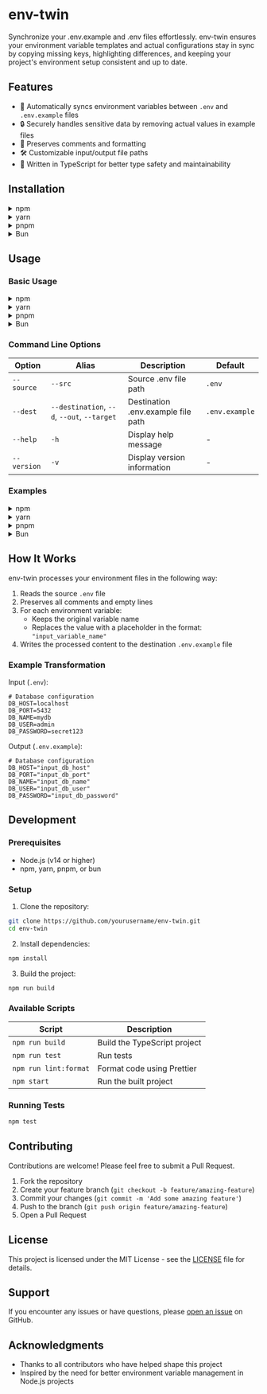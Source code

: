 # env-twin

Synchronize your .env.example and .env files effortlessly. env-twin ensures your environment variable templates and actual configurations stay in sync by copying missing keys, highlighting differences, and keeping your project's environment setup consistent and up to date.

## Features

- 🚀 Automatically syncs environment variables between `.env` and `.env.example` files
- 🔒 Securely handles sensitive data by removing actual values in example files
- 📝 Preserves comments and formatting
- 🛠️ Customizable input/output file paths
- 💪 Written in TypeScript for better type safety and maintainability

## Installation

<details>
<summary>npm</summary>

```bash
npm install env-twin
```
</details>

<details>
<summary>yarn</summary>

```bash
yarn add env-twin
```
</details>

<details>
<summary>pnpm</summary>

```bash
pnpm add env-twin
```
</details>

<details>
<summary>Bun</summary>

```bash
bun add env-twin
```
</details>

## Usage

### Basic Usage

<details>
<summary>npm</summary>

```bash
# Using default paths (.env -> .env.example)
npx env-twin

# Using custom paths
npx env-twin --source .env.development --dest .env.dev.example
```
</details>

<details>
<summary>yarn</summary>

```bash
# Using default paths (.env -> .env.example)
yarn env-twin

# Using custom paths
yarn env-twin --source .env.development --dest .env.dev.example
```
</details>

<details>
<summary>pnpm</summary>

```bash
# Using default paths (.env -> .env.example)
pnpm env-twin

# Using custom paths
pnpm env-twin --source .env.development --dest .env.dev.example
```
</details>

<details>
<summary>Bun</summary>

```bash
# Using default paths (.env -> .env.example)
bunx env-twin

# Using custom paths
bunx env-twin --source .env.development --dest .env.dev.example
```
</details>

### Command Line Options

| Option | Alias | Description | Default |
|--------|-------|-------------|---------|
| `--source` | `--src` | Source .env file path | `.env` |
| `--dest` | `--destination`, `--d`, `--out`, `--target` | Destination .env.example file path | `.env.example` |
| `--help` | `-h` | Display help message | - |
| `--version` | `-v` | Display version information | - |

### Examples

<details>
<summary>npm</summary>

```bash
# Sync development environment
npx env-twin --source .env.development --dest .env.dev.example

# Sync production environment
npx env-twin --source .env.production --dest .env.prod.example

# Sync with custom paths
npx env-twin --source config/.env.local --dest config/.env.example
```
</details>

<details>
<summary>yarn</summary>

```bash
# Sync development environment
yarn env-twin --source .env.development --dest .env.dev.example

# Sync production environment
yarn env-twin --source .env.production --dest .env.prod.example

# Sync with custom paths
yarn env-twin --source config/.env.local --dest config/.env.example
```
</details>

<details>
<summary>pnpm</summary>

```bash
# Sync development environment
pnpm env-twin --source .env.development --dest .env.dev.example

# Sync production environment
pnpm env-twin --source .env.production --dest .env.prod.example

# Sync with custom paths
pnpm env-twin --source config/.env.local --dest config/.env.example
```
</details>

<details>
<summary>Bun</summary>

```bash
# Sync development environment
bunx env-twin --source .env.development --dest .env.dev.example

# Sync production environment
bunx env-twin --source .env.production --dest .env.prod.example

# Sync with custom paths
bunx env-twin --source config/.env.local --dest config/.env.example
```
</details>

## How It Works

env-twin processes your environment files in the following way:

1. Reads the source `.env` file
2. Preserves all comments and empty lines
3. For each environment variable:
   - Keeps the original variable name
   - Replaces the value with a placeholder in the format: `"input_variable_name"`
4. Writes the processed content to the destination `.env.example` file

### Example Transformation

Input (`.env`):
```env
# Database configuration
DB_HOST=localhost
DB_PORT=5432
DB_NAME=mydb
DB_USER=admin
DB_PASSWORD=secret123
```

Output (`.env.example`):
```env
# Database configuration
DB_HOST="input_db_host"
DB_PORT="input_db_port"
DB_NAME="input_db_name"
DB_USER="input_db_user"
DB_PASSWORD="input_db_password"
```

## Development

### Prerequisites

- Node.js (v14 or higher)
- npm, yarn, pnpm, or bun

### Setup

1. Clone the repository:
```bash
git clone https://github.com/yourusername/env-twin.git
cd env-twin
```

2. Install dependencies:
```bash
npm install
```

3. Build the project:
```bash
npm run build
```

### Available Scripts

| Script | Description |
|--------|-------------|
| `npm run build` | Build the TypeScript project |
| `npm run test` | Run tests |
| `npm run lint:format` | Format code using Prettier |
| `npm start` | Run the built project |

### Running Tests

```bash
npm test
```

## Contributing

Contributions are welcome! Please feel free to submit a Pull Request.

1. Fork the repository
2. Create your feature branch (`git checkout -b feature/amazing-feature`)
3. Commit your changes (`git commit -m 'Add some amazing feature'`)
4. Push to the branch (`git push origin feature/amazing-feature`)
5. Open a Pull Request

## License

This project is licensed under the MIT License - see the [LICENSE](LICENSE) file for details.

## Support

If you encounter any issues or have questions, please [open an issue](https://github.com/yourusername/env-twin/issues) on GitHub.

## Acknowledgments

- Thanks to all contributors who have helped shape this project
- Inspired by the need for better environment variable management in Node.js projects
